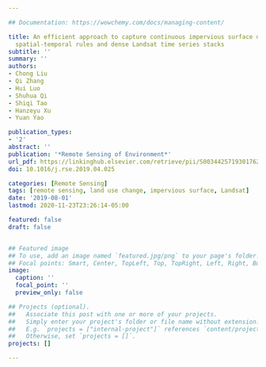 ```yaml
---

## Documentation: https://wowchemy.com/docs/managing-content/

title: An efficient approach to capture continuous impervious surface dynamics using
  spatial-temporal rules and dense Landsat time series stacks
subtitle: ''
summary: ''
authors:
- Chong Liu
- Qi Zhang
- Hui Luo
- Shuhua Qi
- Shiqi Tao
- Hanzeyu Xu
- Yuan Yao

publication_types:
- '2'
abstract: ''
publication: '*Remote Sensing of Environment*'
url_pdf: https://linkinghub.elsevier.com/retrieve/pii/S0034425719301762
doi: 10.1016/j.rse.2019.04.025

categories: [Remote Sensing]
tags: [remote sensing, land use change, impervious surface, Landsat]
date: '2019-08-01'
lastmod: 2020-11-23T23:26:14-05:00

featured: false
draft: false


## Featured image
## To use, add an image named `featured.jpg/png` to your page's folder.
## Focal points: Smart, Center, TopLeft, Top, TopRight, Left, Right, BottomLeft, Bottom, BottomRight.
image:
  caption: ''
  focal_point: ''
  preview_only: false

## Projects (optional).
##   Associate this post with one or more of your projects.
##   Simply enter your project's folder or file name without extension.
##   E.g. `projects = ["internal-project"]` references `content/project/deep-learning/index.md`.
##   Otherwise, set `projects = []`.
projects: []

---
```

